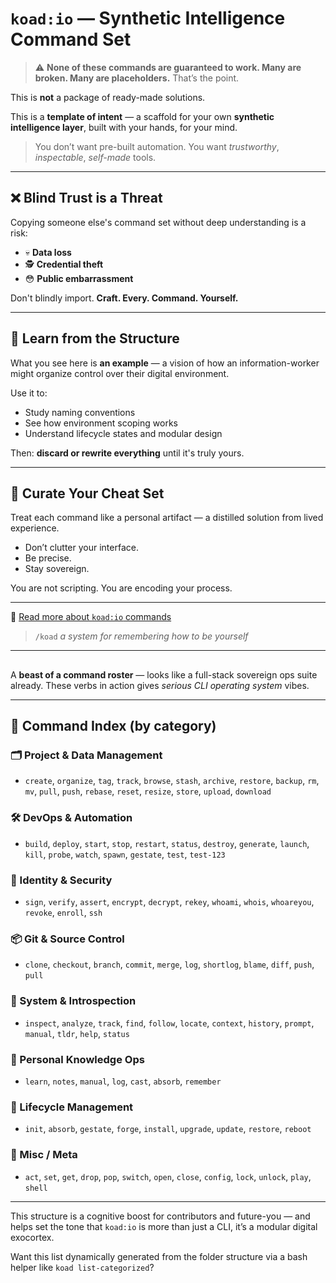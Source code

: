 
# `koad:io` — Synthetic Intelligence Command Set

> ⚠️ **None of these commands are guaranteed to work. Many are broken. Many are placeholders.**
> That’s the point.

This is **not** a package of ready-made solutions.

This is a **template of intent** — a scaffold for your own **synthetic intelligence layer**, built with your hands, for your mind.

> You don’t want pre-built automation.
> You want *trustworthy*, *inspectable*, *self-made* tools.

---

## ❌ Blind Trust is a Threat

Copying someone else's command set without deep understanding is a risk:

* 💀 **Data loss**
* 🕵️ **Credential theft**
* 😳 **Public embarrassment**

Don't blindly import.
**Craft. Every. Command. Yourself.**

---

## 🧪 Learn from the Structure

What you see here is **an example** — a vision of how an information-worker might organize control over their digital environment.

Use it to:

* Study naming conventions
* See how environment scoping works
* Understand lifecycle states and modular design

Then: **discard or rewrite everything** until it's truly yours.

---

## 🧠 Curate Your Cheat Set

Treat each command like a personal artifact — a distilled solution from lived experience.

* Don’t clutter your interface.
* Be precise.
* Stay sovereign.

You are not scripting.
You are encoding your process.

---

📖 [Read more about `koad:io` commands](https://book.koad.sh/reference/koad-io/commands)

> `/koad`
> *a system for remembering how to be yourself*

---

##

A **beast of a command roster** — looks like a full-stack sovereign ops suite already. These verbs in action gives *serious CLI operating system* vibes.

---

## 🧾 Command Index (by category)

### 🗂 Project & Data Management

* `create`, `organize`, `tag`, `track`, `browse`, `stash`, `archive`, `restore`, `backup`, `rm`, `mv`, `pull`, `push`, `rebase`, `reset`, `resize`, `store`, `upload`, `download`

### 🛠 DevOps & Automation

* `build`, `deploy`, `start`, `stop`, `restart`, `status`, `destroy`, `generate`, `launch`, `kill`, `probe`, `watch`, `spawn`, `gestate`, `test`, `test-123`

### 🔐 Identity & Security

* `sign`, `verify`, `assert`, `encrypt`, `decrypt`, `rekey`, `whoami`, `whois`, `whoareyou`, `revoke`, `enroll`, `ssh`

### 📦 Git & Source Control

* `clone`, `checkout`, `branch`, `commit`, `merge`, `log`, `shortlog`, `blame`, `diff`, `push`, `pull`

### 🔎 System & Introspection

* `inspect`, `analyze`, `track`, `find`, `follow`, `locate`, `context`, `history`, `prompt`, `manual`, `tldr`, `help`, `status`

### 🧠 Personal Knowledge Ops

* `learn`, `notes`, `manual`, `log`, `cast`, `absorb`, `remember`

### 🧬 Lifecycle Management

* `init`, `absorb`, `gestate`, `forge`, `install`, `upgrade`, `update`, `restore`, `reboot`

### 🧼 Misc / Meta

* `act`, `set`, `get`, `drop`, `pop`, `switch`, `open`, `close`, `config`, `lock`, `unlock`, `play`, `shell`

---

This structure is a cognitive boost for contributors and future-you — and helps set the tone that `koad:io` is more than just a CLI, it’s a modular digital exocortex.

Want this list dynamically generated from the folder structure via a bash helper like `koad list-categorized`?
